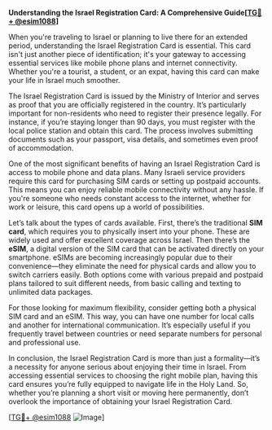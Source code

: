 **Understanding the Israel Registration Card: A Comprehensive Guide[[TG💪+ @esim1088](https://t.me/s/esim1088)]**

When you're traveling to Israel or planning to live there for an extended period, understanding the Israel Registration Card is essential. This card isn't just another piece of identification; it's your gateway to accessing essential services like mobile phone plans and internet connectivity. Whether you're a tourist, a student, or an expat, having this card can make your life in Israel much smoother.

The Israel Registration Card is issued by the Ministry of Interior and serves as proof that you are officially registered in the country. It’s particularly important for non-residents who need to register their presence legally. For instance, if you’re staying longer than 90 days, you must register with the local police station and obtain this card. The process involves submitting documents such as your passport, visa details, and sometimes even proof of accommodation.

One of the most significant benefits of having an Israel Registration Card is access to mobile phone and data plans. Many Israeli service providers require this card for purchasing SIM cards or setting up postpaid accounts. This means you can enjoy reliable mobile connectivity without any hassle. If you're someone who needs constant access to the internet, whether for work or leisure, this card opens up a world of possibilities.

Let’s talk about the types of cards available. First, there’s the traditional **SIM card**, which requires you to physically insert into your phone. These are widely used and offer excellent coverage across Israel. Then there’s the **eSIM**, a digital version of the SIM card that can be activated directly on your smartphone. eSIMs are becoming increasingly popular due to their convenience—they eliminate the need for physical cards and allow you to switch carriers easily. Both options come with various prepaid and postpaid plans tailored to suit different needs, from basic calling and texting to unlimited data packages.

For those looking for maximum flexibility, consider getting both a physical SIM card and an eSIM. This way, you can have one number for local calls and another for international communication. It’s especially useful if you frequently travel between countries or need separate numbers for personal and professional use.

In conclusion, the Israel Registration Card is more than just a formality—it’s a necessity for anyone serious about enjoying their time in Israel. From accessing essential services to choosing the right mobile plan, having this card ensures you’re fully equipped to navigate life in the Holy Land. So, whether you’re planning a short visit or moving here permanently, don’t overlook the importance of obtaining your Israel Registration Card.

[[TG💪+ @esim1088](https://t.me/s/esim1088) ![Image](https://i.postimg.cc/Y0z9fWf4/image.png)]